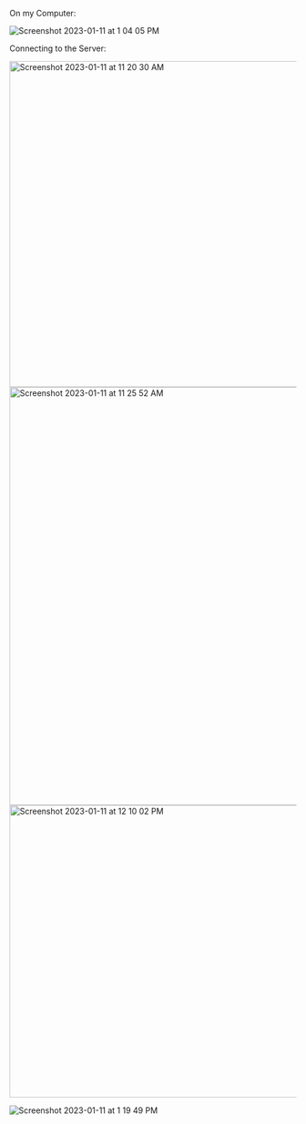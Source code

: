 On my Computer:
<div></div>

![Screenshot 2023-01-11 at 1 04 05 PM](https://user-images.githubusercontent.com/43663025/211921200-f604ea71-c080-4d0d-82cc-38781952c767.png)

Connecting to the Server:

<img width="573" alt="Screenshot 2023-01-11 at 11 20 30 AM" src="https://user-images.githubusercontent.com/43663025/211921210-3f7ca91d-4263-41e2-806f-ab4123028d41.png">
<img width="735" alt="Screenshot 2023-01-11 at 11 25 52 AM" src="https://user-images.githubusercontent.com/43663025/211921215-d27efceb-5ce8-40c8-bb96-8f31db5f43ef.png">
<img width="514" alt="Screenshot 2023-01-11 at 12 10 02 PM" src="https://user-images.githubusercontent.com/43663025/211921222-ce54ab67-ff25-4b8a-9cab-56c31608222f.png">

![Screenshot 2023-01-11 at 1 19 49 PM](https://user-images.githubusercontent.com/43663025/211921207-38039b0f-a226-4590-b022-02584b64c207.png)
